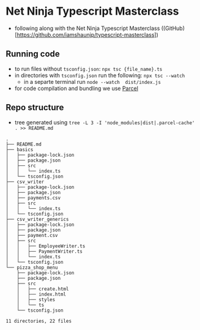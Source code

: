 # Net Ninja Typescript Masterclass
- following along with the Net Ninja Typescript Masterclass ((GitHub)[https://github.com/iamshaunjp/typescript-masterclass])

## Running code
- to run files without `tsconfig.json`:  `npx tsc {file_name}.ts`
- in directories with `tsconfig.json` run the following: `npx tsc --watch`
  - in a separte terminal run `node --watch  dist/index.js`
- for code compilation and bundling we use [Parcel](https://parceljs.org/docs/)

## Repo structure
- tree generated using `tree -L 3 -I 'node_modules|dist|.parcel-cache' . >> README.md`
```
.
├── README.md
├── basics
│   ├── package-lock.json
│   ├── package.json
│   ├── src
│   │   └── index.ts
│   └── tsconfig.json
├── csv_writer
│   ├── package-lock.json
│   ├── package.json
│   ├── payments.csv
│   ├── src
│   │   └── index.ts
│   └── tsconfig.json
├── csv_writer_generics
│   ├── package-lock.json
│   ├── package.json
│   ├── payment.csv
│   ├── src
│   │   ├── EmployeeWriter.ts
│   │   ├── PaymentWriter.ts
│   │   └── index.ts
│   └── tsconfig.json
└── pizza_shop_menu
    ├── package-lock.json
    ├── package.json
    ├── src
    │   ├── create.html
    │   ├── index.html
    │   ├── styles
    │   └── ts
    └── tsconfig.json

11 directories, 22 files
```
